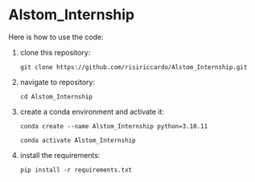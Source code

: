 # Alstom_Internship

Here is how to use the code:

1) clone this repository:

    `git clone https://github.com/risiriccardo/Alstom_Internship.git`
3) navigate to repository:

    `cd Alstom_Internship`
3) create a conda environment and activate it:

    `conda create --name Alstom_Internship python=3.10.11`
   
    `conda activate Alstom_Internship`
5) install the requirements:

    `pip install -r requirements.txt`
